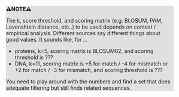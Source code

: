 <div style="margin:2em; background-color: #e0e0e0;">

<strong>⚠️NOTE️️️⚠️</strong>

The k, score threshold, and scoring matrix (e.g. BLOSUM, PAM, Levenshtein distance, etc..) to be used depends on context / empirical analysis. Different sources say different things about good values. It sounds like, for ...

* proteins, k=5, scoring matrix is BLOSUM62, and scoring threshold is ???
* DNA, k=11, scoring matrix is +5 for match / -4 for mismatch or +2 for match / -3 for mismatch, and scoring threshold is ???

You need to play around with the numbers and find a set that does adequate filtering but still finds related sequences.
</div>

